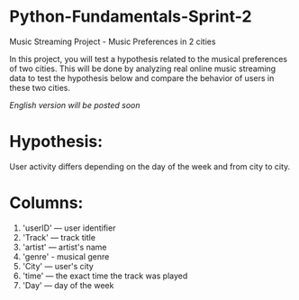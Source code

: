 # Python-Fundamentals-Sprint-2
Music Streaming Project - Music Preferences in 2 cities

In this project, you will test a hypothesis related to the musical preferences of two cities. This will be done by analyzing real online music streaming data to test the hypothesis below and compare the behavior of users in these two cities.

*English version will be posted soon* 

# **Hypothesis:**
User activity differs depending on the day of the week and from city to city.

# **Columns:**
1) 'userID' — user identifier
2) 'Track' — track title
3) 'artist' — artist's name
4) 'genre' - musical genre 
5) 'City' — user's city
6) 'time' — the exact time the track was played
7) 'Day' — day of the week
